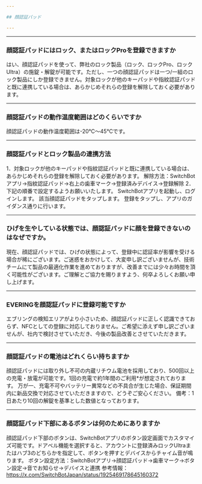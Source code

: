 ```yaml
---

## 顔認証パッド

---
```


---
### 顔認証パッドにはロック、またはロックProを登録できますか

はい、顔認証パッドを使って、弊社のロック製品（ロック、ロックPro、ロックUltra）の施錠・解錠が可能です。ただし、一つの顔認証パッドは一つ/一組のロック製品にしか登録できません。対象ロックが他のキーパッドや指紋認証パッドと既に連携している場合は、あらかじめそれらの登録を解除しておく必要があります。

---
### 顔認証パッドの動作温度範囲はどのくらいですか

顔認証パッドの動作温度範囲は-20℃～45℃です。


---
### 顔認証パッドとロック製品の連携方法

1．対象ロックが他のキーパッドや指紋認証パッドと既に連携している場合は、あらかじめそれらの登録を解除しておく必要があります。
解除方法：SwitchBotアプリ→指紋認証パッド→右上の歯車マーク→登録済みデバイス→登録解除
2．下記の順番で設定するようお願いいたします。
SwitchBotアプリを起動し、ログインします。
該当顔認証パッドをタップします。
登録をタップし、アプリのガイダンス通りに行います。

---
### ひげを生やしている状態では、顔認証パッドに顔を登録できないのはなぜですか。

現在、顔認証パッドでは、ひげの状態によって、登録中に認証率が影響を受ける場合が稀にございます。ご迷惑をおかけして、大変申し訳ございませんが、技術チームにて製品の最適化作業を進めておりますが、改善までには少々お時間を頂く可能性がございます。ご理解とご協力を賜りますよう、何卒よろしくお願い申し上げます。



---
### EVERINGを顔認証パッドに登録可能ですか

エブリングの検知エリアがより小さいため、顔認証パッドに正しく認識できておらず、NFCとしての登録に対応しておりません。ご希望に添えず申し訳ございませんが、社内で検討させていただき、今後の製品改善とさせていただきます。



---
### 顔認証パッドの電池はどれくらい持ちますか

顔認証パッドには取り外し不可の内蔵リチウム電池を採用しており、500回以上の充電・放電が可能です。1回の充電で約1年間のご利用*が想定されております。
万が一、充電不可やバッテリー異常などの不具合が生じた場合、保証期間内に新品交換で対応させていただきますので、どうぞご安心ください。
備考：1日あたり10回の解錠を基準とした数値となっております。

---
### 顔認証パッド下部にあるボタンは何のためにありますか

顔認証パッド下部のボタンは、SwitchBotアプリのボタン設定画面でカスタマイズ可能です。ドアベル機能を選択すると、アカウントに登録済みロックUltraまたはハブ3のどちらかを指定して、ボタンを押すとデバイスからチャイム音が鳴ります。
ボタン設定方法：SwitchBotアプリ→顔認証パッド→歯車マーク→ボタン設定→音でお知らせ→デバイスと連携
参考情報：https://x.com/SwitchBotJapan/status/1925469178645160372


